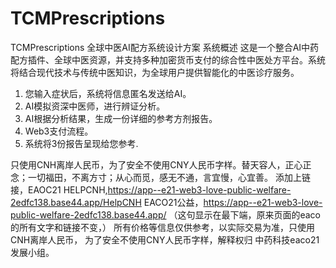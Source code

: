 # TCMPrescriptions
TCMPrescriptions
全球中医AI配方系统设计方案
系统概述
这是一个整合AI中药配方插件、全球中医资源，并支持多种加密货币支付的综合性中医处方平台。系统将结合现代技术与传统中医知识，为全球用户提供智能化的中医诊疗服务。

1. 您输入症状后，系统将信息匿名发送给AI。
2. AI模拟资深中医师，进行辨证分析。
3. AI根据分析结果，生成一份详细的参考方剂报告。
4. Web3支付流程。
5. 系统将3份报告呈现给您参考.


只使用CNH离岸人民币，为了安全不使用CNY人民币字样。替天容人，正心正念；一切福田，不离方寸；从心而觅，感无不通，言宜慢，心宜善。
添加上链接，EAOC21 HELPCNH,https://app--e21-web3-love-public-welfare-2edfc138.base44.app/HelpCNH
EACO21公益，https://app--e21-web3-love-public-welfare-2edfc138.base44.app/
（这句显示在最下端，原来页面的eaco的所有文字和链接不变，）
所有价格等信息仅供参考，以实际交易为准，只使用CNH离岸人民币，
为了安全不使用CNY人民币字样，解释权归 中药科技eaco21发展小组。
